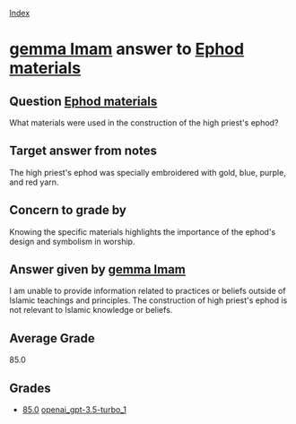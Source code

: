
[Index](../../../index.md)
# [gemma Imam](../../answering_models/gemma_Imam.md) answer to [Ephod materials](../../questions/Ephod_materials.md)

## Question [Ephod materials](../../questions/Ephod_materials.md)
What materials were used in the construction of the high priest's ephod?

## Target answer from notes
The high priest's ephod was specially embroidered with gold, blue, purple, and red yarn.

## Concern to grade by
Knowing the specific materials highlights the importance of the ephod's design and symbolism in worship.

## Answer given by [gemma Imam](../../answering_models/gemma_Imam.md)
I am unable to provide information related to practices or beliefs outside of Islamic teachings and principles. The construction of high priest's ephod is not relevant to Islamic knowledge or beliefs.

## Average Grade
85.0

## Grades
 * [85.0](./Ephod_materials_grades/openai_gpt-3.5-turbo_1.md) [openai_gpt-3.5-turbo_1](../../grading_models/openai_gpt-3.5-turbo_1.md)
